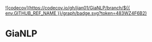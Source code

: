 [![codecov](https://codecov.io/gh/jian01/GiaNLP/branch/${{ env.GITHUB_REF_NAME }}/graph/badge.svg?token=483WZ4F6B2)](https://codecov.io/gh/jian01/GiaNLP)
# GiaNLP

